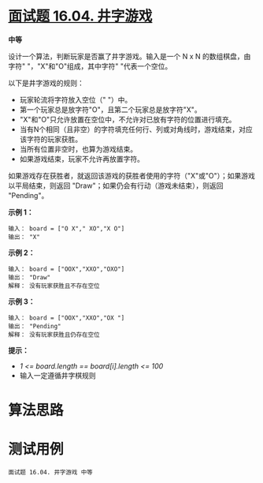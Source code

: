 # [面试题 16.04. 井字游戏][cnTitle]

**中等**

设计一个算法，判断玩家是否赢了井字游戏。输入是一个 N x N 的数组棋盘，由字符" "，"X"和"O"组成，其中字符" "代表一个空位。

以下是井字游戏的规则：

- 玩家轮流将字符放入空位（" "）中。 
- 第一个玩家总是放字符"O"，且第二个玩家总是放字符"X"。 
- "X"和"O"只允许放置在空位中，不允许对已放有字符的位置进行填充。 
- 当有N个相同（且非空）的字符填充任何行、列或对角线时，游戏结束，对应该字符的玩家获胜。 
- 当所有位置非空时，也算为游戏结束。 
- 如果游戏结束，玩家不允许再放置字符。

如果游戏存在获胜者，就返回该游戏的获胜者使用的字符（"X"或"O"）；如果游戏以平局结束，则返回 "Draw"；如果仍会有行动（游戏未结束），则返回 "Pending"。

**示例 1：** 

```
输入： board = ["O X"," XO","X O"]
输出： "X"

```

**示例 2：** 

```
输入： board = ["OOX","XXO","OXO"]
输出： "Draw"
解释： 没有玩家获胜且不存在空位

```

**示例 3：** 

```
输入： board = ["OOX","XXO","OX "]
输出： "Pending"
解释： 没有玩家获胜且仍存在空位

```

**提示：** 

-  *1 <= board.length == board[i].length <= 100*  
- 输入一定遵循井字棋规则




# 算法思路

# 测试用例
```
面试题 16.04. 井字游戏 中等
```

[cnTitle]: https://leetcode-cn.com/problems/tic-tac-toe-lcci/
